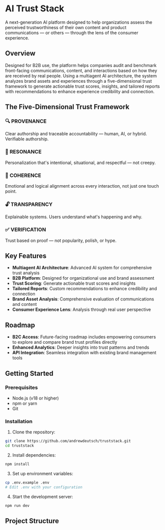 # AI Trust Stack

A next-generation AI platform designed to help organizations assess the perceived trustworthiness of their own content and product communications — or others — through the lens of the consumer experience.

## Overview

Designed for B2B use, the platform helps companies audit and benchmark front-facing communications, content, and interactions based on how they are received by real people. Using a multiagent AI architecture, the system analyzes brand assets and experiences through a five-dimensional trust framework to generate actionable trust scores, insights, and tailored reports with recommendations to enhance experience credibility and connection.

## The Five-Dimensional Trust Framework

### 🔍 **PROVENANCE**
Clear authorship and traceable accountability — human, AI, or hybrid. Verifiable authorship.

### 🎯 **RESONANCE**
Personalization that's intentional, situational, and respectful — not creepy.

### 🔗 **COHERENCE**
Emotional and logical alignment across every interaction, not just one touch point.

### 🔓 **TRANSPARENCY**
Explainable systems. Users understand what's happening and why.

### ✅ **VERIFICATION**
Trust based on proof — not popularity, polish, or hype.

## Key Features

- **Multiagent AI Architecture**: Advanced AI system for comprehensive trust analysis
- **B2B Platform**: Designed for organizational use and brand assessment
- **Trust Scoring**: Generate actionable trust scores and insights
- **Tailored Reports**: Custom recommendations to enhance credibility and connection
- **Brand Asset Analysis**: Comprehensive evaluation of communications and content
- **Consumer Experience Lens**: Analysis through real user perspective

## Roadmap

- **B2C Access**: Future-facing roadmap includes empowering consumers to explore and compare brand trust profiles directly
- **Enhanced Analytics**: Deeper insights into trust patterns and trends
- **API Integration**: Seamless integration with existing brand management tools

## Getting Started

### Prerequisites

- Node.js (v18 or higher)
- npm or yarn
- Git

### Installation

1. Clone the repository:
```bash
git clone https://github.com/andrewdeutsch/truststack.git
cd truststack
```

2. Install dependencies:
```bash
npm install
```

3. Set up environment variables:
```bash
cp .env.example .env
# Edit .env with your configuration
```

4. Start the development server:
```bash
npm run dev
```

## Project Structure
